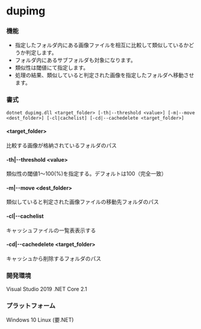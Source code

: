 # dupimg

### 機能
* 指定したフォルダ内にある画像ファイルを相互に比較して類似しているかどうか判定します。
* フォルダ内にあるサブフォルダも対象になります。
* 類似性は閾値にて指定します。
* 処理の結果、類似していると判定された画像を指定したフォルダへ移動させます。

### 書式
~~~
dotnet dupimg.dll <target_folder> [-th|--threshold <value>] [-m|--move <dest_folder>] [-cl|cachelist] [-cd|--cachedelete <target_folder>]
~~~
#### \<target_folder\>  
比較する画像が格納されているフォルダのパス
#### -th|--threshold \<value\>  
類似性の閾値1～100(%)を指定する。デフォルトは100（完全一致）
#### -m|--move \<dest_folder\>  
類似していると判定された画像ファイルの移動先フォルダのパス
#### -cl|--cachelist
キャッシュファイルの一覧表表示する
#### -cd|--cachedelete \<target_folder\>  
キャッシュから削除するフォルダのパス

### 開発環境
Visual Studio 2019
.NET Core 2.1

### プラットフォーム
Windows 10
Linux (要.NET)
